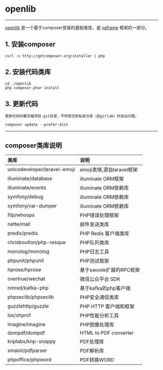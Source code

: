 # openlib

---

[openlib](https://github.com/longniao/openlib) 是一个基于composer安装的基础类库，是 [yaframe](https://github.com/longniao/yaframe) 框架的一部分。




## 1. 安装composer

```
curl -s http://getcomposer.org/installer | php
```

## 2. 安装代码类库


```
cd ./openlib
php composer.phar install
```

## 3. 更新代码

`更新代码时要忽略项目.git目录，不然提交到私有仓库（如gitlab）时会出问题。`

```
composer update --prefer-dist
```

---

## composer类库说明

| 类库                            |  说明                      |
| :----------------------------- | :------------------------- |
| unicodeveloper/laravel-emoji   |  emoji表情,源自laravel框架   |
| illuminate/database            |  illuminate ORM框架         |
| illuminate/events              |  illuminate ORM依赖库       |
| symfony/debug                  |  illuminate ORM依赖库       |
| symfony/var-dumper             |  illuminate ORM依赖库       |
| filp/whoops                    |  PHP错误处理框架             |
| nette/mail                     |  邮件发送类库                |
| predis/predis                  |  PHP Redis 客户端类库        |
| chrisboulton/php-resque        |  PHP队列类库                 |
| monolog/monolog                |  PHP日志工具                 |
| phpunit/phpunit                |  PHP测试框架                 |
| hprose/hprose                  |  基于swoole扩展的RPC框架      |
| overtrue/wechat                |  微信公众平台 SDK             |
| nmred/kafka-php                |  基于kafka的php客户端         |
| phpseclib/phpseclib            |  PHP安全通信类库              |
| guzzlehttp/guzzle              |  PHP HTTP 客户端和框架        |
| lox/xhprof                     |  PHP性能分析工具              |
| imagine/imagine                |  PHP图像处理库                |
| dompdf/dompdf                  |  HTML to PDF converter      |
| knplabs/knp-snappy             |  PDF处理库                   |
| smalot/pdfparser               |  PDF解析库                   |
| phpoffice/phpword              |  PDF转换WORD                |